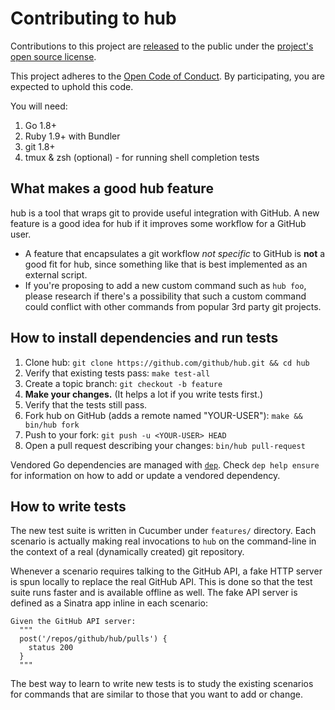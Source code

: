 Contributing to hub
===================

Contributions to this project are [released](https://help.github.com/articles/github-terms-of-service/#6-contributions-under-repository-license) to the public under the [project's open source license](LICENSE).

This project adheres to the [Open Code of Conduct][code-of-conduct]. By participating, you are expected to uphold this code.

[code-of-conduct]: http://todogroup.org/opencodeofconduct/#Hub/opensource@github.com

You will need:

1. Go 1.8+
1. Ruby 1.9+ with Bundler
2. git 1.8+
3. tmux & zsh (optional) - for running shell completion tests

## What makes a good hub feature

hub is a tool that wraps git to provide useful integration with GitHub. A new
feature is a good idea for hub if it improves some workflow for a GitHub user.

* A feature that encapsulates a git workflow *not specific* to GitHub is **not**
  a good fit for hub, since something like that is best implemented as an
  external script.
* If you're proposing to add a new custom command such as `hub foo`, please
  research if there's a possibility that such a custom command could conflict
  with other commands from popular 3rd party git projects.

## How to install dependencies and run tests

1. Clone hub:
    `git clone https://github.com/github/hub.git && cd hub`
2. Verify that existing tests pass:
    `make test-all`
3. Create a topic branch:
    `git checkout -b feature`
4. **Make your changes.**
   (It helps a lot if you write tests first.)
5. Verify that the tests still pass.
6. Fork hub on GitHub (adds a remote named "YOUR-USER"):
    `make && bin/hub fork`
7. Push to your fork:
    `git push -u <YOUR-USER> HEAD`
8. Open a pull request describing your changes:
    `bin/hub pull-request`

Vendored Go dependencies are managed with [`dep`](https://golang.github.io/dep/docs/daily-dep.html).
Check `dep help ensure` for information on how to add or update a vendored
dependency.

## How to write tests

The new test suite is written in Cucumber under `features/` directory. Each
scenario is actually making real invocations to `hub` on the command-line in the
context of a real (dynamically created) git repository.

Whenever a scenario requires talking to the GitHub API, a fake HTTP server is
spun locally to replace the real GitHub API. This is done so that the test suite
runs faster and is available offline as well. The fake API server is defined
as a Sinatra app inline in each scenario:

```
Given the GitHub API server:
  """
  post('/repos/github/hub/pulls') {
    status 200
  }
  """
```

The best way to learn to write new tests is to study the existing scenarios for
commands that are similar to those that you want to add or change.
